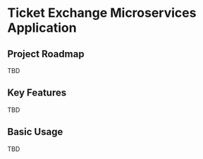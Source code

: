 # Ticket Exchange Microservices Application

## Project Roadmap
TBD

## Key Features
TBD

## Basic Usage
TBD

